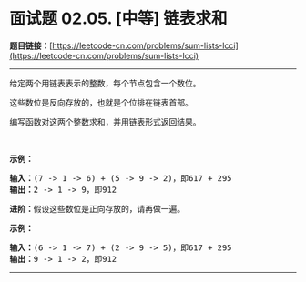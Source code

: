 # 面试题 02.05. [中等] 链表求和

**题目链接：**[https://leetcode-cn.com/problems/sum-lists-lcci](https://leetcode-cn.com/problems/sum-lists-lcci)

---

<div class="content__1Y2H">
 <div class="notranslate">
  <p>给定两个用链表表示的整数，每个节点包含一个数位。</p> 
  <p>这些数位是反向存放的，也就是个位排在链表首部。</p> 
  <p>编写函数对这两个整数求和，并用链表形式返回结果。</p> 
  <p>&nbsp;</p> 
  <p><strong>示例：</strong></p> 
  <pre class="language-text"><strong>输入：</strong>(7 -&gt; 1 -&gt; 6) + (5 -&gt; 9 -&gt; 2)，即617 + 295
<strong>输出：</strong>2 -&gt; 1 -&gt; 9，即912
</pre> 
  <p><strong>进阶：</strong>假设这些数位是正向存放的，请再做一遍。</p> 
  <p><strong>示例：</strong></p> 
  <pre class="language-text"><strong>输入：</strong>(6 -&gt; 1 -&gt; 7) + (2 -&gt; 9 -&gt; 5)，即617 + 295
<strong>输出：</strong>9 -&gt; 1 -&gt; 2，即912
</pre> 
 </div>
</div>

---

```

```